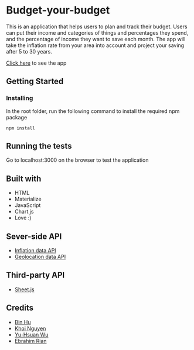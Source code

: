 # Budget-your-budget

This is an application that helps users to plan and track their budget. Users can put their income and categories of things and percentages they spend, and the percentage of income they want to save each month. The app will take the inflation rate from your area into account and project your saving after 5 to 30 years.

[Click here](https://demiwu96.github.io/Budget-your-budget/) to see the app

## Getting Started

### Installing

In the root folder, run the following command to install the required npm package

```
npm install
```
## Running the tests

Go to localhost:3000 on the browser to test the application

## Built with
* HTML
* Materialize
* JavaScript
* Chart.js
* Love :)

## Sever-side API
* [Inflation data API](https://www.statbureau.org/en/inflation-api)
* [Geolocation data API](https://extreme-ip-lookup.com/)

## Third-party API
* [Sheet.js](https://sheetjs.com)

## Credits
* [Bin Hu](https://github.com/waveshocker)
* [Khoi Nguyen](https://github.com/gh0stl0nely)
* [Yu-Hsuan Wu](https://github.com/demiwu96)
* [Ebrahim Rian](https://github.com/ibrahem-tech)
